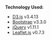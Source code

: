 **Technology Used:**
- [D3.js](http://d3js.org/) v3.4.13
- [Bootstrap](http://getbootstrap.com/) v3.3.0
- [jQuery](https://ajax.googleapis.com/ajax/libs/jquery/1.11.1/jquery.min.js) v1.11.1
- [Leaflet.js](http://leafletjs.com/) v0.7.3